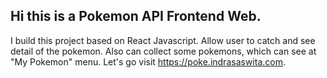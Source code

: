 ## Hi this is a Pokemon API Frontend Web.

I build this project based on React Javascript. Allow user to catch and see detail of the pokemon. Also can collect some pokemons, which can see at "My Pokemon" menu. Let's go visit https://poke.indrasaswita.com.
